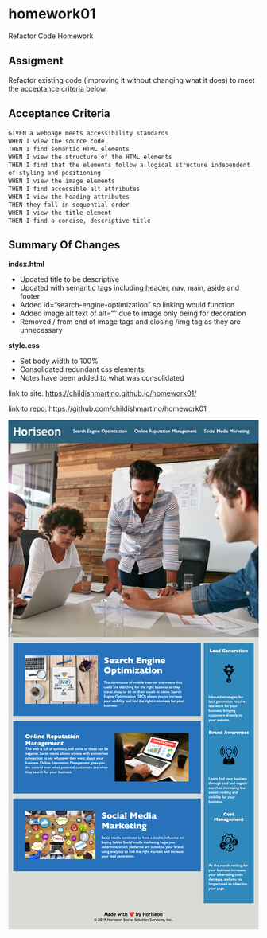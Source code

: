 # homework01
Refactor Code Homework

## Assigment 

Refactor existing code (improving it without changing what it does) to meet the acceptance criteria below. 

## Acceptance Criteria

```
GIVEN a webpage meets accessibility standards
WHEN I view the source code
THEN I find semantic HTML elements
WHEN I view the structure of the HTML elements
THEN I find that the elements follow a logical structure independent of styling and positioning
WHEN I view the image elements
THEN I find accessible alt attributes
WHEN I view the heading attributes
THEN they fall in sequential order
WHEN I view the title element
THEN I find a concise, descriptive title
```

## Summary Of Changes

**index.html**
- Updated title to be descriptive
- Updated with semantic tags including header, nav, main, aside and footer
- Added id=“search-engine-optimization” so linking would function
- Added image alt text of alt=“” due to image only being for decoration
- Removed / from end of image tags and closing /img tag as they are unnecessary

**style.css**
- Set body width to 100%
- Consolidated redundant css elements
- Notes have been added to what was consolidated

link to site: https://childishmartino.github.io/homework01/

link to repo: https://github.com/childishmartino/homework01 

![screenshot of homework.](./assets/images/screenshot.png)